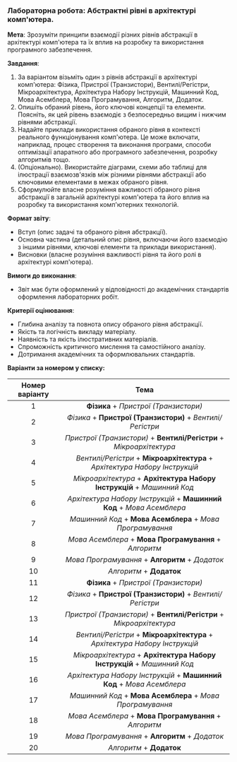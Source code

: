 ### Лабораторна робота: Абстрактні рівні в архітектурі комп'ютера.

**Мета**: Зрозуміти принципи взаємодії різних рівнів абстракції в архітектурі комп'ютера та їх вплив на розробку та використання програмного забезпечення.

**Завдання**:

1. За варіантом візьміть один з рівнів абстракції в архітектурі комп'ютера: Фізика, Пристрої (Транзистори), Вентилі/Регістри, Мікроархітектура, Архітектура Набору Інструкцій, Машинний Код, Мова Асемблера, Мова Програмування, Алгоритм, Додаток.
2. Опишіть обраний рівень, його ключові концепції та елементи. Поясніть, як цей рівень взаємодіє з безпосередньо вищим і нижчим рівнями абстракції.
3. Надайте приклади використання обраного рівня в контексті реального функціонування комп'ютера. Це може включати, наприклад, процес створення та виконання програми, способи оптимізації апаратного або програмного забезпечення, розробку алгоритмів тощо.
4. (Опціонально). Використайте діаграми, схеми або таблиці для ілюстрації взаємозв'язків між різними рівнями абстракції або ключовими елементами в межах обраного рівня.
5. Сформулюйте власне розуміння важливості обраного рівня абстракції в загальній архітектурі комп'ютера та його вплив на розробку та використання комп'ютерних технологій.

**Формат звіту**:

- Вступ (опис задачі та обраного рівня абстракції).
- Основна частина (детальний опис рівня, включаючи його взаємодію з іншими рівнями, ключові елементи та приклади використання).
- Висновки (власне розуміння важливості рівня та його ролі в архітектурі комп'ютера).

**Вимоги до виконання**:

- Звіт має бути оформлений у відповідності до академічних стандартів оформлення лабораторних робіт.

**Критерії оцінювання**:

- Глибина аналізу та повнота опису обраного рівня абстракції.
- Якість та логічність викладу матеріалу.
- Наявність та якість ілюстративних матеріалів.
- Спроможність критичного мислення та самостійного аналізу.
- Дотримання академічних та оформлювальних стандартів.



**Варіанти за номером у списку:**

| Номер варіанту |                             Тема                             |
| :------------: | :----------------------------------------------------------: |
|       1        |            **Фізика** + *Пристрої (Транзистори)*             |
|       2        |  *Фізика* + **Пристрої (Транзистори)** + *Вентилі/Регістри*  |
|       3        | *Пристрої (Транзистори)* + **Вентилі/Регістри** + *Мікроархітектура* |
|       4        | *Вентилі/Регістри* + **Мікроархітектура** + *Архітектура Набору Інструкцій* |
|       5        | *Мікроархітектура*  + **Архітектура Набору Інструкцій** + *Машинний Код* |
|       6        | *Архітектура Набору Інструкцій* + **Машинний Код** + *Мова Асемблера* |
|       7        |  *Машинний Код* + **Мова Асемблера** + *Мова Програмування*  |
|       8        |    *Мова Асемблера* + **Мова Програмування** + *Алгоритм*    |
|       9        |       *Мова Програмування* + **Алгоритм** + *Додаток*        |
|       10       |                   *Алгоритм* + **Додаток**                   |
|       11       |            **Фізика** + *Пристрої (Транзистори)*             |
|       12       |  *Фізика* + **Пристрої (Транзистори)** + *Вентилі/Регістри*  |
|       13       | *Пристрої (Транзистори)* + **Вентилі/Регістри** + *Мікроархітектура* |
|       14       | *Вентилі/Регістри* + **Мікроархітектура** + *Архітектура Набору Інструкцій* |
|       15       | *Мікроархітектура*  + **Архітектура Набору Інструкцій** + *Машинний Код* |
|       16       | *Архітектура Набору Інструкцій* + **Машинний Код** + *Мова Асемблера* |
|       17       |  *Машинний Код* + **Мова Асемблера** + *Мова Програмування*  |
|       18       |    *Мова Асемблера* + **Мова Програмування** + *Алгоритм*    |
|       19       |       *Мова Програмування* + **Алгоритм** + *Додаток*        |
|       20       |                   *Алгоритм* + **Додаток**                   |

